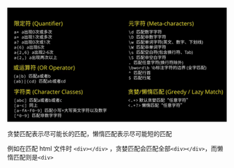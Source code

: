 ![image-20221014164754033](image-20221014164754033.png)



贪婪匹配表示尽可能长的匹配，懒惰匹配表示尽可能短的匹配

例如在匹配 html 文件时 `<div></div>` ，贪婪匹配会匹配全部`<div></div>`，而懒惰匹配则是`<div>`

